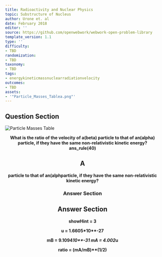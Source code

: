 ```yaml
---
title: Radioactivity and Nuclear Physics
topic: Substructure of Nucleus
author: Urone et. al
date: February 2018
editor: ''
source: https://github.com/openwebwork/webwork-open-problem-library
template_version: 1.1
type: ''
difficulty:
- TBD
randomization:
- TBD
taxonomy:
- TBD
tags:
- energykineticmassnuclearradiationvelocity
outcomes:
- TBD
assets:
- '"Particle_Masses_Tablea.png"'
---
```


## Question Section 

![Particle Masses Table]("Particle_Masses_Tablea.png")

<center> 

<b>
What is the ratio of the velocity of a(beta) particle to that of an(alpha) particle, if they have the same non-relativistic kinetic energy?
ans_rule(40)

## A
particle to that of an(alphparticle, if they have the same non-relativistic kinetic energy?
### Answer Section


## Answer Section

showHint = 3

u = 1.6605*10**-27

mB = 9.1094*10**-31
mA = 4.002*u

ratio = (mA/mB)**(1/2)